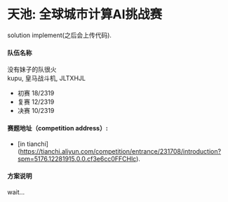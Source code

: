 # 天池: 全球城市计算AI挑战赛
solution implement(之后会上传代码).<br>

#### 队伍名称
没有妹子的队很火<br>
kupu, 皇马战斗机, JLTXHJL<br>
- 初赛 18/2319
- 复赛 12/2319
- 决赛 10/2319

#### 赛题地址（competition address）:
* [in tianchi] (https://tianchi.aliyun.com/competition/entrance/231708/introduction?spm=5176.12281915.0.0.cf3e6cc0FFCHlc).<br>

#### 方案说明

wait...

